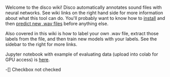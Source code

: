 Welcome to the disco wiki!
Disco automatically annotates sound files with neural networks. See wiki links on the right hand side for more information about what this tool can do. You'll probably want to know how to [install](https://github.com/TravisWheelerLab/disco/wiki/Installation) and then [predict new .wav files](https://github.com/TravisWheelerLab/disco/wiki/Inference-using-pretrained-models) before anything else.

Also covered in this wiki is how to label your own .wav file, extract those labels from the file, and then train new models with your labels.
See the sidebar to the right for more links.

Jupyter notebook with example of evaluating data (upload into colab for GPU access) is [here](https://github.com/TravisWheelerLab/disco/blob/main/beetles/resources/using_beetles_on_colab.ipynb).

-[] Checkbox not checked